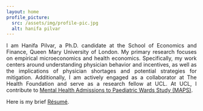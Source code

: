 ```yaml
---
layout: home
profile_picture:
  src: /assets/img/profile-pic.jpg
  alt: hanifa pilvar
---
```


<p align="justify">
I am Hanifa Pilvar, a Ph.D. candidate at the School of Economics and Finance, Queen Mary University of London. My primary research focuses on empirical microeconomics and health economics. Specifically, my work centers around understanding physician behavior and incentives, as well as the implications of physician shortages and potential strategies for mitigation. Additionally, I am actively engaged as a collaborator at The Health Foundation and serve as a research fellow at UCL. At UCL, I contribute to <a href="https://iris.ucl.ac.uk/iris/browse/researchActivity/37000">Mental Health Admissions to Paediatric Wards Study (MAPS)</a>.

</p>
  Here is my brief <a href="https://www.dropbox.com/scl/fi/gvmop1f8oo5q2o17pl2xd/CV.pdf?rlkey=i2nqr97ct35ib9572rld7e4ss&dl=0">Résumé</a>.



